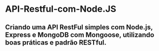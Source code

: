 # API-Restful-com-Node.JS

## Criando uma API RestFul simples com Node.js, Express e MongoDB com Mongoose, utilizando boas práticas e padrão RESTful.
